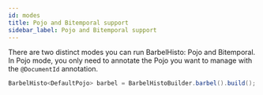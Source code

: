 ```yaml
---
id: modes
title: Pojo and Bitemporal support
sidebar_label: Pojo and Bitemporal support
---
```


There are two distinct modes you can run BarbelHisto: Pojo and Bitemporal. In Pojo mode, you only need to annotate the Pojo you want to manage with the `@DocumentId` annotation.

```java
BarbelHisto<DefaultPojo> barbel = BarbelHistoBuilder.barbel().build();
```
